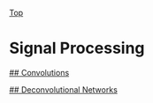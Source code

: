 [Top](README.md)

# Signal Processing

[## Convolutions](convolutions.md)

[## Deconvolutional Networks](deconvolutions_networks.md)


